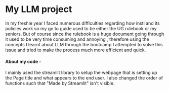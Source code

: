 # My LLM project

In my freshie year I faced numerous difficulties regarding how insti and its policies work so my go to guide used to be either the UG rulebook or my seniors.
But of course since the rulebook is a huge document going through it used to be very time consuming and annoying , therefore using the concepts I learnt about LLM through the bootcamp I attempted to solve this issue and tried to make the process much more efficient and quick.

#### About my code -

I mainly used the streamlit library to setup the webpage that is setting up the Page title and what appears to the end user.
I also changed the order of functions such that "Made by Streamlit" isn't visible.

